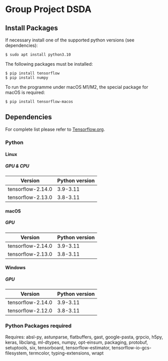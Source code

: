 # Group Project DSDA 

## Install Packages 

If necessary install one of the supported python versions (see dependencies):

```
$ sudo apt install python3.10 
```

The following packages must be installed:

```
$ pip install tensorflow
$ pip install numpy 
```

To run the programme under macOS M1/M2, the special package for macOS is required:

```
$ pip install tensorflow-macos 
```


## Dependencies 

For complete list please refer to [Tensorflow.org](https://www.tensorflow.org/install/source).

### Python 

#### Linux

##### GPU & CPU 

| Version          | Python version | 
| ---------------- | --------------- | 
| tensorflow-2.14.0| 3.9-3.11      | 
| tensorflow-2.13.0| 3.8-3.11      | 

#### macOS 

##### GPU

| Version          | Python version | 
| ---------------- | --------------- |
| tensorflow-2.14.0| 3.9-3.11      |
| tensorflow-2.13.0| 3.8-3.11      |

#### Windows

##### GPU 

| Version          | Python version | 
| ---------------- | --------------- |
| tensorflow-2.14.0| 3.9-3.11      |
| tensorflow-2.12.0| 3.8-3.11      |

### Python Packages required 

Requires: absl-py, astunparse, flatbuffers, gast, google-pasta, grpcio, h5py, keras, libclang, ml-dtypes, numpy, opt-einsum, packaging, protobuf, setuptools, six, tensorboard, tensorflow-estimator, tensorflow-io-gcs-filesystem, termcolor, typing-extensions, wrapt









